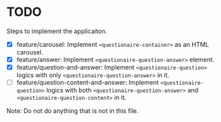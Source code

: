 # TODO

Steps to implement the applicaiton.

- [x] feature/carousel: Implement `<questionaire-container>` as an HTML carousel.
- [x] feature/answer: Implement `<questionaire-question-answer>` element.
- [x] feature/question-and-answer: Implement `<questionaire-question>` logics with only `<questionaire-question-answer>` in it.
- [ ] feature/question-content-and-answer: Implement `<questionaire-question>` logics with both
`<questionaire-question-answer>` and `<questionaire-question-content>` in it.

Note: Do not do anything that is not in this file.
